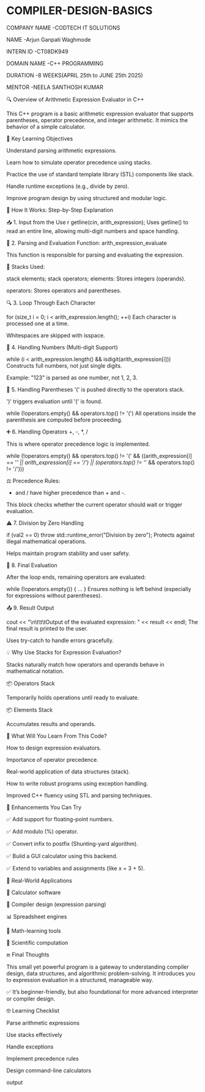 # COMPILER-DESIGN-BASICS

COMPANY NAME -CODTECH IT SOLUTIONS

NAME -Arjun Ganpati Waghmode

INTERN ID -CT08DK949

DOMAIN NAME -C++ PROGRAMMING

DURATION -8 WEEKS(APRIL 25th to JUNE 25th 2025)

MENTOR -NEELA SANTHOSH KUMAR




🔍 Overview of Arithmetic Expression Evaluator in C++


This C++ program is a basic arithmetic expression evaluator that supports parentheses, operator precedence, and integer arithmetic. It mimics the behavior of a simple calculator.



🧠 Key Learning Objectives


Understand parsing arithmetic expressions.

Learn how to simulate operator precedence using stacks.

Practice the use of standard template library (STL) components like stack.

Handle runtime exceptions (e.g., divide by zero).

Improve program design by using structured and modular logic.

🧩 How It Works: Step-by-Step Explanation


📥 1. Input from the Use
r
getline(cin, arith_expression);
Uses getline() to read an entire line, allowing multi-digit numbers and space handling.

🔄 2. Parsing and Evaluation Function: arith_expression_evaluate

This function is responsible for parsing and evaluating the expression.

🧺 Stacks Used:

stack<int> elements;
stack<char> operators;
elements: Stores integers (operands).

operators: Stores operators and parentheses.

🔍 3. Loop Through Each Character

for (size_t i = 0; i < arith_expression.length(); ++i)
Each character is processed one at a time.

Whitespaces are skipped with isspace.

🔢 4. Handling Numbers (Multi-digit Support)


while (i < arith_expression.length() && isdigit(arith_expression[i]))
Constructs full numbers, not just single digits.

Example: "123" is parsed as one number, not 1, 2, 3.


🧮 5. Handling Parentheses
'(' is pushed directly to the operators stack.

')' triggers evaluation until '(' is found.


while (!operators.empty() && operators.top() != '(')
All operations inside the parenthesis are computed before proceeding.

➕ 6. Handling Operators +, -, *, /

This is where operator precedence logic is implemented.


while (!operators.empty() && operators.top() != '(' &&
       ((arith_expression[i] == '*' || arith_expression[i] == '/') ||
        (operators.top() != '*' && operators.top() != '/')))

        
⚖ Precedence Rules:

* and / have higher precedence than + and -.

This block checks whether the current operator should wait or trigger evaluation.

⚠ 7. Division by Zero Handling


if (val2 == 0) throw std::runtime_error("Division by zero");
Protects against illegal mathematical operations.

Helps maintain program stability and user safety.

🏁 8. Final Evaluation

After the loop ends, remaining operators are evaluated:


while (!operators.empty()) { ... }
Ensures nothing is left behind (especially for expressions without parentheses).

📤 9. Result Output

cout << "\n\t\t\tOutput of the evaluated expression: " << result << endl;
The final result is printed to the user.

Uses try-catch to handle errors gracefully.

💡 Why Use Stacks for Expression Evaluation?

Stacks naturally match how operators and operands behave in mathematical notation.

📦 Operators Stack

Temporarily holds operations until ready to evaluate.

📦 Elements Stack

Accumulates results and operands.

🧠 What Will You Learn From This Code?

How to design expression evaluators.

Importance of operator precedence.

Real-world application of data structures (stack).

How to write robust programs using exception handling.

Improved C++ fluency using STL and parsing techniques.

💬 Enhancements You Can Try


✅ Add support for floating-point numbers.

✅ Add modulo (%) operator.

✅ Convert infix to postfix (Shunting-yard algorithm).

✅ Build a GUI calculator using this backend.

✅ Extend to variables and assignments (like x = 3 + 5).

🎯 Real-World Applications


🧮 Calculator software

🔧 Compiler design (expression parsing)

📊 Spreadsheet engines

🧠 Math-learning tools

🧪 Scientific computation

🔚 Final Thoughts


This small yet powerful program is a gateway to understanding compiler design, data structures, and algorithmic problem-solving. It introduces you to expression evaluation in a structured, manageable way.

✅ It’s beginner-friendly, but also foundational for more advanced interpreter or compiler design.


🤓 Learning Checklist


 Parse arithmetic expressions

 Use stacks effectively
 
 Handle exceptions

 Implement precedence rules

 Design command-line calculators





 output

